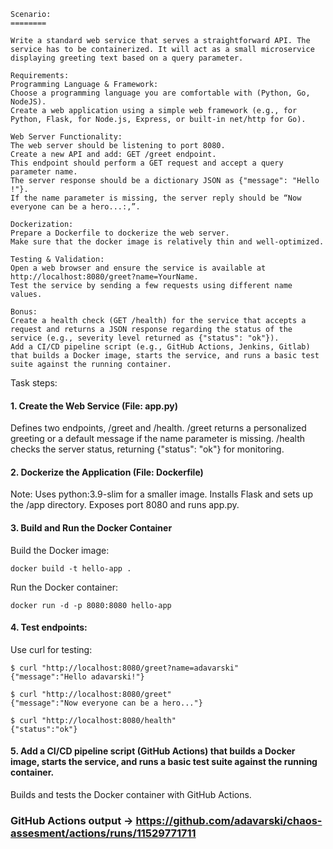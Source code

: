 ```
Scenario:
========

Write a standard web service that serves a straightforward API. The service has to be containerized. It will act as a small microservice displaying greeting text based on a query parameter.

Requirements:
Programming Language & Framework:
Choose a programming language you are comfortable with (Python, Go, NodeJS).
Create a web application using a simple web framework (e.g., for Python, Flask, for Node.js, Express, or built-in net/http for Go).

Web Server Functionality:
The web server should be listening to port 8080.
Create a new API and add: GET /greet endpoint.
This endpoint should perform a GET request and accept a query parameter name.
The server response should be a dictionary JSON as {"message": "Hello !"}.
If the name parameter is missing, the server reply should be “Now everyone can be a hero...:,”.

Dockerization:
Prepare a Dockerfile to dockerize the web server.
Make sure that the docker image is relatively thin and well-optimized.

Testing & Validation:
Open a web browser and ensure the service is available at http://localhost:8080/greet?name=YourName.
Test the service by sending a few requests using different name values.

Bonus:
Create a health check (GET /health) for the service that accepts a request and returns a JSON response regarding the status of the service (e.g., severity level returned as {"status": "ok"}).
Add a CI/CD pipeline script (e.g., GitHub Actions, Jenkins, Gitlab) that builds a Docker image, starts the service, and runs a basic test suite against the running container.
```
Task steps:

#### 1. Create the Web Service (File: app.py)

Defines two endpoints, /greet and /health.
/greet returns a personalized greeting or a default message if the name parameter is missing.
/health checks the server status, returning {"status": "ok"} for monitoring.

#### 2. Dockerize the Application (File: Dockerfile)

Note: Uses python:3.9-slim for a smaller image. Installs Flask and sets up the /app directory. Exposes port 8080 and runs app.py.

#### 3. Build and Run the Docker Container

Build the Docker image:

```
docker build -t hello-app .
```
Run the Docker container:

```
docker run -d -p 8080:8080 hello-app
```
#### 4. Test endpoints:

Use curl for testing:
```
$ curl "http://localhost:8080/greet?name=adavarski"
{"message":"Hello adavarski!"}

$ curl "http://localhost:8080/greet"
{"message":"Now everyone can be a hero..."}

$ curl "http://localhost:8080/health"
{"status":"ok"}
```

#### 5. Add a CI/CD pipeline script (GitHub Actions) that builds a Docker image, starts the service, and runs a basic test suite against the running container.

Builds and tests the Docker container with GitHub Actions.

### GitHub Actions output -> https://github.com/adavarski/chaos-assesment/actions/runs/11529771711

